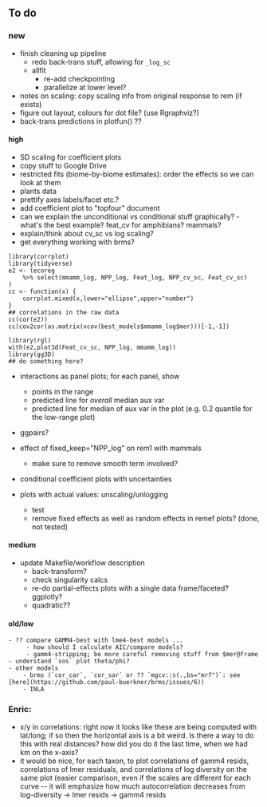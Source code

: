 ## To do

### new

- finish cleaning up pipeline
    - redo back-trans stuff, allowing for `_log_sc`
	- allfit
	   - re-add checkpointing
	   - parallelize at lower level?
- notes on scaling: copy scaling info from original response to rem (if exists)
- figure out layout, colours for dot file? (use Rgraphviz?)
- back-trans predictions in plotfun() ??

#### high

- SD scaling for coefficient plots
- copy stuff to Google Drive
- restricted fits (biome-by-biome estimates): order the effects so we can look at them
- plants data
- prettify axes labels/facet etc.?
- add coefficient plot to "topfour" document
- can we explain the unconditional vs conditional stuff graphically?
      - what's the best example? feat_cv for amphibians? mammals?
- explain/think about cv_sc vs log scaling?
- get everything working with brms?
    
```
library(corrplot)
library(tidyverse)
e2 <- (ecoreg
    %>% select(mmamm_log, NPP_log, Feat_log, NPP_cv_sc, Feat_cv_sc)
)
cc <- function(x) {
    corrplot.mixed(x,lower="ellipse",upper="number")
}
## correlations in the raw data
cc(cor(e2))
cc(cov2cor(as.matrix(vcov(best_models$mmamm_log$mer)))[-1,-1])

library(rgl)
with(e2,plot3d(Feat_cv_sc, NPP_log, mmamm_log))
library(gg3D)
## do something here?
```
- interactions as panel plots; for each panel, show
    - points in the range
    - predicted line for *overall* median aux var
	- predicted line for median of aux var in the plot (e.g. 0.2 quantile
	  for the low-range plot)

- ggpairs?
- effect of fixed_keep="NPP_log" on rem1 with mammals
     - make sure to remove smooth term involved?
- conditional coefficient plots with uncertainties
- plots with actual values: unscaling/unlogging
  - test
  - remove fixed effects as well as random effects in remef plots? (done, not tested)
  
#### medium

  - update Makefile/workflow description
	- back-transform?
	- check singularity calcs
	- re-do partial-effects plots with a single data frame/faceted? ggplotly?
	- quadratic??
	
#### old/low
	
	- ?? compare GAMM4-best with lme4-best models ...
 	     - how should I calculate AIC/compare models?
		 - gamm4-stripping; be more careful removing stuff from $mer@frame
    - understand `sos` plot theta/phi?
    - other models
        - brms (`cor_car`, `cor_sar` or ?? `mgcv::s(.,bs="mrf")`: see [here](https://github.com/paul-buerkner/brms/issues/6))
		- INLA

### Enric: 
   - x/y in correlations: right now it looks like these are being computed with lat/long; if so then the horizontal axis is a bit weird. Is there a way to do this with real distances? how did you do it the last time, when we had km on the x-axis?
   - it would be nice, for each taxon, to plot correlations of gamm4 resids, correlations of lmer residuals, and correlations of log diversity on the same plot (easier comparison, even if the scales are different for each curve -- it will emphasize how much autocorrelation decreases from log-diversity -> lmer resids -> gamm4 resids


	
